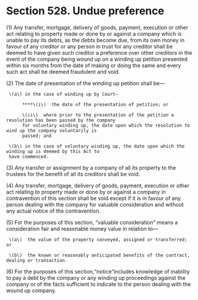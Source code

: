 # Section 528. Undue preference

\(1\) Any transfer, mortgage, delivery of goods, payment, execution or other act relating to property made or done by or against a company which is unable to pay its debts, as the debts become due, from its own money in favour of any creditor or any person in trust for any creditor shall be deemed to have given such creditor a preference over other creditors in the event of the company being wound up on a winding up petition presented within six months from the date of making or doing the same and every such act shall be deemed fraudulent and void.

\(2\) The date of presentation of the winding up petition shall be—

     \(a\) in the case of winding up by Court—

          ****\(i\)  the date of the presentation of petition; or

          \(ii\)  where prior to the presentation of the petition a resolution has been passed by the company                            
          for voluntary winding up, the date upon which the resolution to wind up the company voluntarily is                                                       
          passed; and

     \(b\) in the case of voluntary winding up, the date upon which the winding up is deemed by this Act to   
     have commenced.

\(3\) Any transfer or assignment by a company of all its property to the trustees for the benefit of all its creditors shall be void.

\(4\) Any transfer, mortgage, delivery of goods, payment, execution or other act relating to property made or done by or against a company in contravention of this section shall be void except if it is in favour of any person dealing with the company for valuable consideration and without any actual notice of the contravention.

\(5\) For the purposes of this section, “valuable consideration” means a consideration fair and reasonable money value in relation to—

     \(a\)  the value of the property conveyed, assigned or transferred; or

     \(b\)  the known or reasonably anticipated benefits of the contract, dealing or transaction.

\(6\) For the purposes of this section,“notice”includes knowledge of inability to pay a debt by the company or any winding up proceedings against the company or of the facts sufficient to indicate to the person dealing with the wound up company.

